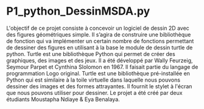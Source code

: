 # P1_python_DessinMSDA.py
L'objectif de ce projet consiste à concevoir un logiciel de dessin 2D avec des figures géométriques simple. Il s’agira de construire une bibliothèque de fonction qui va implémenter un certain nombre de fonctions permettant de dessiner des figures en utilisant à la base le module de dessin turtle de python. 
Turtle est une bibliothèque Python qui permet de créer des graphiques, des images et des jeux. Il a été développé par Wally Feurzeig, Seymour Parpet et Cynthina Slolomon en 1967. Il faisait partie du langage de programmation Logo original.
Turtle est une bibliothèque pré-installée en Python qui est similaire à la toile virtuelle dans laquelle nous pouvons dessiner des images et des formes attrayantes. Il fournit le stylet à l'écran que nous pouvons utiliser pour dessiner.
Le projet a été créé par deux étudiants Moustapha Ndiaye & Eya Benalaya.
